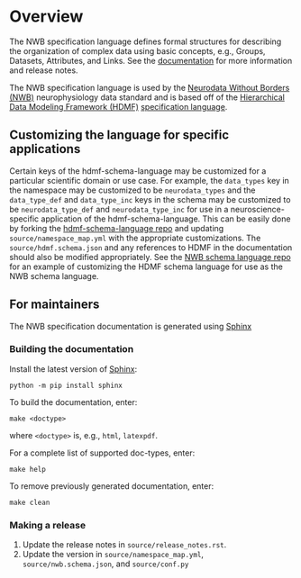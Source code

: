 # Overview

The NWB specification language defines formal structures for describing the organization of complex data using basic
concepts, e.g., Groups, Datasets, Attributes, and Links. See the
[documentation](https://schema-language.readthedocs.io/en/latest/) for more information and release notes.

The NWB specification language is used by the [Neurodata Without Borders (NWB)](https://www.nwb.org) neurophysiology
data standard and is based off of the [Hierarchical Data Modeling Framework (HDMF)](https://github.com/hdmf-dev/hdmf)
[specification language](http://hdmf-schema-language.readthedocs.io/).

## Customizing the language for specific applications

Certain keys of the hdmf-schema-language may be customized for a particular scientific domain or use case. For example,
the `data_types` key in the namespace may be customized to be `neurodata_types` and the
`data_type_def` and `data_type_inc` keys in the schema may be customized to be `neurodata_type_def`
and `neurodata_type_inc` for use in a neuroscience-specific application of the hdmf-schema-language. This can be
easily done by forking the [hdmf-schema-language repo](https://github.com/hdmf-dev/hdmf-schema-language)
and updating `source/namespace_map.yml` with the appropriate customizations. The `source/hdmf.schema.json` and any
references to HDMF in the documentation should also be modified appropriately. See the 
[NWB schema language repo](https://github.com/NeurodataWithoutBorders/nwb-schema-language) 
for an example of customizing the HDMF schema language for use as the NWB schema language.

## For maintainers

The NWB specification documentation is generated using [Sphinx](http://www.sphinx-doc.org/en/stable/index.html)

### Building the documentation

Install the latest version of [Sphinx](http://www.sphinx-doc.org/en/stable/index.html):
```
python -m pip install sphinx
```

To build the documentation, enter:
```
make <doctype>
```
where `<doctype>` is, e.g., `html`, `latexpdf`.

For a complete list of supported doc-types, enter:
```
make help
```

To remove previously generated documentation, enter:
```
make clean
```

### Making a release

1. Update the release notes in `source/release_notes.rst`.
2. Update the version in `source/namespace_map.yml`, `source/nwb.schema.json`, and `source/conf.py`
